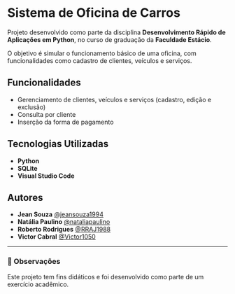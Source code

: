 # Sistema de Oficina de Carros

Projeto desenvolvido como parte da disciplina **Desenvolvimento Rápido de Aplicações em Python**, no curso de graduação da **Faculdade Estácio**. 

O objetivo é simular o funcionamento básico de uma oficina, com funcionalidades como cadastro de clientes, veículos e serviços.

## Funcionalidades

- Gerenciamento de clientes, veículos e serviços (cadastro, edição e exclusão)
- Consulta por cliente
- Inserção da forma de pagamento

## Tecnologias Utilizadas

- **Python**
- **SQLite**
- **Visual Studio Code**

## Autores

- **Jean Souza** [@jeansouza1994](https://github.com/jeansouza1994)
- **Natália Paulino** [@nataliapaulino](https://github.com/nataliapaulino)
- **Roberto Rodrigues** [@RRAJ1988](https://github.com/RRAJ1988)
- **Victor Cabral** [@Victor1050](https://github.com/Victor1050)

---

### 📌 Observações

Este projeto tem fins didáticos e foi desenvolvido como parte de um exercício acadêmico.
